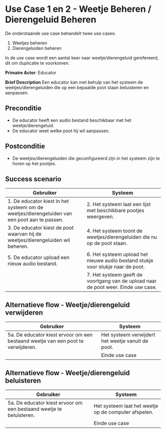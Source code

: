# Use Case 1 en 2 - Weetje Beheren / Dierengeluid Beheren

De onderstaande use case behandelt twee use cases:

1. Weetjes beheren
2. Dierengeluiden beheren

In de use case wordt een aantal keer naar weetje/dierengeluid gerefereerd, dit om duplicatie te voorkomen.

**Primaire Actor**: Educator

**Brief Description**
Een educator kan met behulp van het systeem de weetjes/dierengeluiden die op een bepaalde poot staan beluisteren en aanpassen.

## Preconditie
* De educator heeft een audio bestand beschikbaar met het weetje/dierengeluid.
* De educator weet welke poot hij wil aanpassen.

## Postconditie
* De weetjes/dierengeluiden die geconfigureerd zijn in het systeem zijn te horen op het pootjes.

## Success scenario

|Gebruiker|Systeem|
|---|---|
|1. De educator kiest in het systeem om de weetjes/dierengeluiden van een poot aan te passen.| 2. Het systeem laat een lijst met beschikbare pootjes weergeven. |
| 3. De educator kiest de poot waarvan hij de weetjes/dierengeluiden wil beheren.  | 4. Het systeem toont de weetjes/dierengeluiden die nu op de poot staan. |
| 5. De educator upload een nieuw audio bestand. | 6. Het systeem upload het nieuwe audio bestand stukje voor stukje naar de poot. |
| | 7. Het systeem geeft de voortgang van de upload naar de poot weer. Einde use case. |

## Alternatieve flow - Weetje/dierengeluid verwijderen

| Gebruiker | Systeem |
| --- | --- |
| 5a. De educator kiest ervoor om een bestaand weetje van een poot te verwijderen. | Het systeem verwijdert het weetje vanuit de poot. |
| | Einde use case |

## Alternatieve flow - Weetje/dierengeluid beluisteren

| Gebruiker | Systeem |
| --- | --- |
| 5a. De educator kiest ervoor om een bestaand weetje te beluisteren. | Het systeem laat het weetje op de computer afspelen. |
| | Einde use case |
